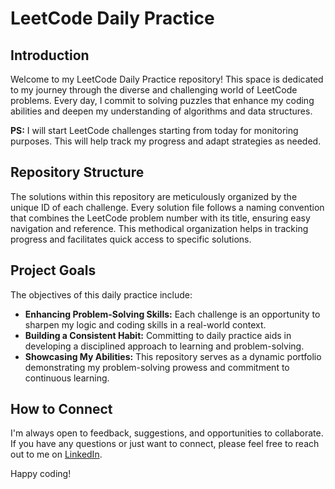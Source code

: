 # LeetCode Daily Practice

## Introduction
Welcome to my LeetCode Daily Practice repository! This space is dedicated to my journey through the diverse and challenging world of LeetCode problems. Every day, I commit to solving puzzles that enhance my coding abilities and deepen my understanding of algorithms and data structures.

**PS:** I will start LeetCode challenges starting from today for monitoring purposes. This will help track my progress and adapt strategies as needed.

## Repository Structure
The solutions within this repository are meticulously organized by the unique ID of each challenge. Every solution file follows a naming convention that combines the LeetCode problem number with its title, ensuring easy navigation and reference. This methodical organization helps in tracking progress and facilitates quick access to specific solutions.

## Project Goals
The objectives of this daily practice include:
- **Enhancing Problem-Solving Skills:** Each challenge is an opportunity to sharpen my logic and coding skills in a real-world context.
- **Building a Consistent Habit:** Committing to daily practice aids in developing a disciplined approach to learning and problem-solving.
- **Showcasing My Abilities:** This repository serves as a dynamic portfolio demonstrating my problem-solving prowess and commitment to continuous learning.

## How to Connect
I'm always open to feedback, suggestions, and opportunities to collaborate. If you have any questions or just want to connect, please feel free to reach out to me on [LinkedIn](https://www.linkedin.com/in/hamza-benjelloun1/).

Happy coding!
